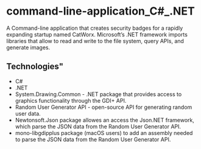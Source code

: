 # command-line-application_C#_.NET

A Command-line application that creates security badges for a rapidly expanding startup named CatWorx.
Microsoft’s .NET framework imports libraries that allow to read and write to the file system, query APIs, and generate images.

## Technologies"
- C#
- .NET
- System.Drawing.Common - .NET package that provides access to graphics functionality through the GDI+ API.
- Random User Generator API - open-source API for generating random user data.
- Newtonsoft.Json package allowes an access the Json.NET framework, which parse the JSON data from the Random User Generator API.
- mono-libgdipplus package (macOS users) to add an assembly needed to parse the JSON data from the Random User Generator API.
